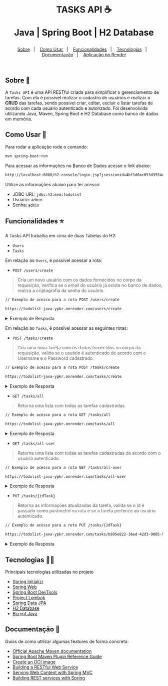 <h1 align="center">
  <p>TASKS API ☕</p>
  <p>Java | Spring Boot | H2 Database</p>
</h1>

<p align="center">
  <a href="#sobre-wave">Sobre</a>&nbsp;&nbsp;&nbsp;|&nbsp;&nbsp;&nbsp;
  <a href="#como-usar-rocket">Como Usar</a>&nbsp;&nbsp;&nbsp;|&nbsp;&nbsp;&nbsp;
  <a href="#funcionalidades-star">Funcionalidades</a>&nbsp;&nbsp;&nbsp;|&nbsp;&nbsp;&nbsp;
  <a href="#tecnologias-man_technologist">Tecnologias</a>&nbsp;&nbsp;&nbsp;|&nbsp;&nbsp;&nbsp;
  <a href="#documentação-book">Documentação</a>&nbsp;&nbsp;&nbsp;|&nbsp;&nbsp;&nbsp;
  <a href="https://todolist-java-ypkr.onrender.com/tasks/all" target="_blank">Aplicação no Render</a>
</p>
<br/>


## Sobre :wave:

A `Tasks API` é uma API RESTful criada para simplificar o gerenciamento de tarefas. Com ela é possível realizar o cadastro de usuários e realizar o **CRUD** das tarefas, sendo possível criar, editar, excluir e listar tarefas de acordo com cada usuário autenticado e autorizado. Foi desenvolvida utilizando Java, Maven, Spring Boot e H2 Database como banco de dados em memória.


## Como Usar :rocket:

Para rodar a aplicação rode o comando:

```bash
mvn spring-boot:run
```

Para acessar as informações no Banco de Dados acesse o link abaixo:

```bash
http://localhost:8080/h2-console/login.jsp?jsessionid=4bf1d0ac053d3554d4039c013a0e6305
```

Utilize as informações abaixo para ter acesso:

* JDBC URL: `jdbc:h2:mem:todolist`
* Usuário: `admin`
* Senha: `admin`


## Funcionalidades :star:

A Tasks API trabalha em cima de duas Tabelas do H2:

 - `Users`
 - `Tasks`

Em relação ao `Users`, é possível acessar a rota:

 - `POST /users/create`
 > Cria um novo usuário com os dados fornecidos no corpo da requisição, verifica se o email do usuário já existe no banco de dados, realiza a criptografia da senha do usuário.

```BASH
// Exemplo de acesso para a rota POST /users/create

https://todolist-java-ypkr.onrender.com/users/create
```

<details>
  <summary>Exemplo de Resposta</summary>

```javascript
{
  "id": "7adfeab0-2b75-4da3-9c2a-8392576013ea",
  "username": "hormandev",
  "name": "André Horman",
  "password": "$2a$12$Fu1zwPvszgvy5My37kv9OOfrYI7pW5vaUIfhIiC3fuYzMctTAr7Hm",
  "createdAt": "2023-10-14T01:48:57.067647"
}
```

</details>


Em relação ao `Tasks`, é possível acessar as seguintes rotas:

 - `POST /tasks/create`
 > Cria uma nova tarefa com os dados fornecidos no corpo da requisição, valida se o usuário é autenticado de acordo com o Username e o Password cadastrado.

```BASH
// Exemplo de acesso para a rota POST /tasks/create

https://todolist-java-ypkr.onrender.com/tasks/create
```

<details>
  <summary>Exemplo de Resposta</summary>

```javascript
{
  "id": "b895e822-36ed-42d3-9005-9c4357569a08",
  "idUser": "7adfeab0-2b75-4da3-9c2a-8392576013ea",
  "title": "Aprender Java",
  "description": "Gerenciador de tarefas criado com Java + Spring Boot",
  "priority": "Alta",
  "startAt": "2023-10-14T12:30:00",
  "endAt": "2023-10-14T13:45:00",
  "createdAt": "2023-10-14T01:58:57.958766"
}
```

</details>

 - `GET /tasks/all`
 > Retorna uma lista com todas as tarefas cadastradas.

```BASH
// Exemplo de acesso para a rota GET /tasks/all

https://todolist-java-ypkr.onrender.com/tasks/all
```

<details>
  <summary>Exemplo de Resposta</summary>

```javascript
[
  {
    "id": "b895e822-36ed-42d3-9005-9c4357569a08",
    "idUser": "7adfeab0-2b75-4da3-9c2a-8392576013ea",
    "title": "Aprender Java",
    "description": "Gerenciador de tarefas criado com Java + Spring Boot",
    "priority": "Alta",
    "startAt": "2023-10-14T12:30:00",
    "endAt": "2023-10-14T13:45:00",
    "createdAt": "2023-10-14T01:58:57.958766"
  },
  {
    "id": "6fa479d0-ce09-42a2-b5b9-a24718b64fd5",
    "idUser": "7adfeab0-2b75-4da3-9c2a-8392576013ea",
    "title": "Criar Documentação",
    "description": "Descrever todas as Rotas cadastradas na Tasks API",
    "priority": "Alta",
    "startAt": "2023-10-14T12:30:00",
    "endAt": "2023-10-14T13:45:00",
    "createdAt": "2023-10-14T02:01:50.555669"
  }
]
```

</details>

 - `GET /tasks/all-user`
 > Retorna uma lista com todas as tarefas cadastradas de acordo com o usuário autenticado.

```BASH
// Exemplo de acesso para a rota GET /tasks/all-user

https://todolist-java-ypkr.onrender.com/tasks/all-user
```

<details>
  <summary>Exemplo de Resposta</summary>

```javascript
[
  {
    "id": "b895e822-36ed-42d3-9005-9c4357569a08",
    "idUser": "7adfeab0-2b75-4da3-9c2a-8392576013ea",
    "title": "Aprender Java",
    "description": "Gerenciador de tarefas criado com Java + Spring Boot",
    "priority": "Alta",
    "startAt": "2023-10-14T12:30:00",
    "endAt": "2023-10-14T13:45:00",
    "createdAt": "2023-10-14T01:58:57.958766"
  },
  {
    "id": "6fa479d0-ce09-42a2-b5b9-a24718b64fd5",
    "idUser": "7adfeab0-2b75-4da3-9c2a-8392576013ea",
    "title": "Criar Documentação",
    "description": "Descrever todas as Rotas cadastradas na Tasks API",
    "priority": "Alta",
    "startAt": "2023-10-14T12:30:00",
    "endAt": "2023-10-14T13:45:00",
    "createdAt": "2023-10-14T02:01:50.555669"
  }
]
```

</details>

 - `PUT /tasks/{idTask}`
 > Retorna as informações atualizadas da tarefa, valida se o id é passado como parâmetro na rota e se a tarefa pertence ao usuário autenticado.

```BASH
// Exemplo de acesso para a rota PUT /tasks/{idTask}

https://todolist-java-ypkr.onrender.com/tasks/b895e822-36ed-42d3-9005-9c4357569a08
```

<details>
  <summary>Exemplo de Resposta</summary>

```javascript
{
  "id": "b895e822-36ed-42d3-9005-9c4357569a08",
  "idUser": "7adfeab0-2b75-4da3-9c2a-8392576013ea",
  "title": "TESTE",
  "description": "XABLAU",
  "priority": "Alta",
  "startAt": "2023-10-14T12:30:00",
  "endAt": "2023-10-14T13:45:00",
  "createdAt": "2023-10-14T01:58:57.958766"
}
```

</details>


## Tecnologias :man_technologist:

Principais tecnologias utilizadas no projeto

* [Spring Initializr](https://start.spring.io/#!type=maven-project&language=java&platformVersion=3.1.4&packaging=jar&jvmVersion=17&groupId=br.com.andrehorman&artifactId=todolist&name=todolist&description=Gerenciador%20de%20tarefas&packageName=br.com.andrehorman.todolist&dependencies=web,devtools,lombok,data-jpa,h2)
* [Spring Web](https://docs.spring.io/spring-boot/docs/3.1.4/reference/htmlsingle/index.html#web)
* [Spring Boot DevTools](https://docs.spring.io/spring-boot/docs/3.1.4/reference/htmlsingle/index.html#using.devtools)
* [Project Lombok](https://projectlombok.org/)
* [Spring Data JPA](https://spring.io/projects/spring-data-jpa)
* [H2 Database](https://www.h2database.com/html/main.html)
* [Bcrypt Java](https://github.com/patrickfav/bcrypt)


## Documentação :book:

Guias de como utilizar algumas features de forma concreta:

* [Official Apache Maven documentation](https://maven.apache.org/guides/index.html)
* [Spring Boot Maven Plugin Reference Guide](https://docs.spring.io/spring-boot/docs/3.1.4/maven-plugin/reference/html/)
* [Create an OCI image](https://docs.spring.io/spring-boot/docs/3.1.4/maven-plugin/reference/html/#build-image)
* [Building a RESTful Web Service](https://spring.io/guides/gs/rest-service/)
* [Serving Web Content with Spring MVC](https://spring.io/guides/gs/serving-web-content/)
* [Building REST services with Spring](https://spring.io/guides/tutorials/rest/)
